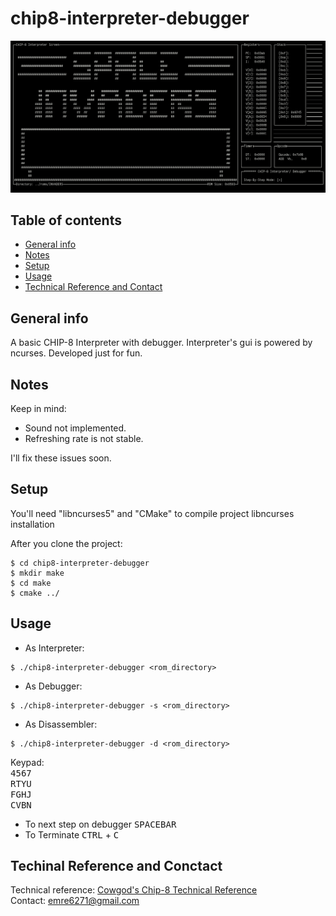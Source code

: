 # chip8-interpreter-debugger

![chip8-interpreter-debugger](https://raw.githubusercontent.com/emrygun/chip8-interpreter-debugger/main/2021-01-23_22-20.png?token=AKRJFVOK3HVHR3FTXMU7FXLABR4TC)
## Table of contents
* [General info](#general-info)
* [Notes](#notes)
* [Setup](#setup)
* [Usage](#usage)
* [Technical Reference and Contact](#technical-reference-and-contact)

## General info
A basic CHIP-8 Interpreter with debugger. Interpreter's gui is powered by ncurses. Developed just for fun.<br/>
	
## Notes
Keep in mind:
* Sound not implemented.
* Refreshing rate is not stable. <br/>

I'll fix these issues soon.
	
## Setup
You'll need "libncurses5" and "CMake" to compile project
libncurses installation

After you clone the project:

```
$ cd chip8-interpreter-debugger
$ mkdir make
$ cd make
$ cmake ../

```

## Usage
* As Interpreter:
```
$ ./chip8-interpreter-debugger <rom_directory>
```
* As Debugger:
```
$ ./chip8-interpreter-debugger -s <rom_directory>
```
* As Disassembler:
```
$ ./chip8-interpreter-debugger -d <rom_directory>
```

Keypad: <br/>
<kbd>4</kbd><kbd>5</kbd><kbd>6</kbd><kbd>7</kbd> <br />
<kbd>R</kbd><kbd>T</kbd><kbd>Y</kbd><kbd>U</kbd> <br />
<kbd>F</kbd><kbd>G</kbd><kbd>H</kbd><kbd>J</kbd> <br />
<kbd>C</kbd><kbd>V</kbd><kbd>B</kbd><kbd>N</kbd> <br />

* To next step on debugger <kbd>SPACEBAR</kbd><br/>
* To Terminate <kbd>CTRL</kbd> + <kbd>C</kbd>

## Techinal Reference and Conctact
Technical reference: <a href="http://devernay.free.fr/hacks/chip8/C8TECH10.HTM">Cowgod's Chip-8 Technical Reference</a><br/>
Contact: emre6271@gmail.com
